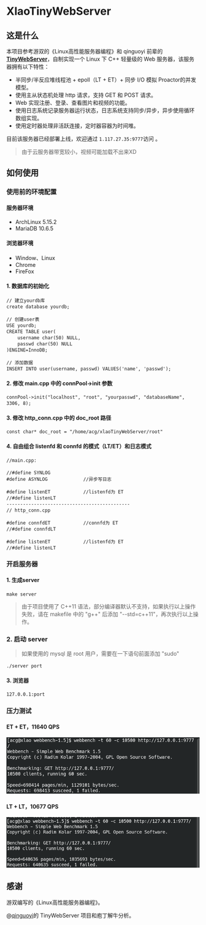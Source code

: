 # XlaoTinyWebServer

## 这是什么

本项目参考游双的《Linux高性能服务器编程》和 qinguoyi 前辈的 **[ TinyWebServer](https://github.com/qinguoyi/TinyWebServer)**，自制实现一个 Linux 下 C++ 轻量级的 Web 服务器，该服务器拥有以下特性：

- 半同步/半反应堆线程池 + epoll（LT + ET）+ 同步 I/O 模拟 Proactor的并发模型。
- 使用主从状态机处理 http 请求，支持 GET 和 POST 请求。
- Web 实现注册、登录、查看图片和视频的功能。
- 使用日志系统记录服务器运行状态，日志系统支持同步/异步，异步使用循环数组实现。
- 使用定时器处理非活跃连接，定时器容器为时间堆。

目前该服务器已经部署上线，欢迎通过 `1.117.27.35:9777`访问 。

>  由于云服务器带宽较小，视频可能加载不出来XD

## 如何使用

### 使用前的环境配置

#### 服务器环境

- ArchLinux 5.15.2
- MariaDB 10.6.5

#### 浏览器环境

- Window、Linux
- Chrome
- FireFox

#### 1. 数据库的初始化

```
// 建立yourdb库
create database yourdb;

// 创建user表
USE yourdb;
CREATE TABLE user(
    username char(50) NULL,
    passwd char(50) NULL
)ENGINE=InnoDB;

// 添加数据
INSERT INTO user(username, passwd) VALUES('name', 'passwd');
```

#### 2. 修改 main.cpp 中的 connPool->init 参数

```
connPool->init("localhost", "root", "yourpasswd", "databaseName", 3306, 8);
```

#### 3. 修改 http_conn.cpp 中的 doc_root 路径

```
const char* doc_root = "/home/acg/xlaoTinyWebServer/root"
```

#### 4. 自由组合 listenfd 和 connfd 的模式（LT/ET）和日志模式

```
//main.cpp:

//#define SYNLOG
#define ASYNLOG				//异步写日志

#define listenET			//listenfd为 ET
//#define listenLT		
---------------------------------------------
// http_conn.cpp

#define connfdET			//connfd为 ET
//#define connfdLT

#define listenET			//listenfd为 ET
//#define listenLT	
```



### 开启服务器

#### 1. 生成server

```
make server
```

> 由于项目使用了 C++11 语法，部分编译器默认不支持，如果执行以上操作失败，请在 makefile 中的 "g++" 后添加 "--std=c++11"，再次执行以上操作。

### 2. 启动 server

> 如果使用的 mysql 是 root 用户，需要在一下语句前面添加 "sudo"

```
./server port
```

#### 3. 浏览器

```
127.0.0.1:port
```



### 压力测试

#### ET + ET，11640 QPS

![](https://github.com/acg78219/xlaoTinyWebServer/blob/master/root/source/webbenchTest/ET%2BET.png)


#### LT + LT，10677 QPS

![](https://github.com/acg78219/xlaoTinyWebServer/blob/master/root/source/webbenchTest/LT%2BLT.png)



## 感谢

游双编写的《Linux高性能服务器编程》。

@[qinguoyi](https://github.com/qinguoyi)的 TinyWebServer 项目和庖丁解牛分析。
